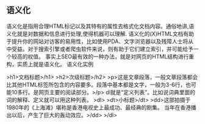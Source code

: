 <h2>语义化</h2>
语义化是指用合理HTML标记以及其特有的属性去格式化文档内容。通俗地讲,语义化就是对数据和信息进行处理,使得机器可以理解.
语义化的(X)HTML文档有助于提升你的网站对访客的易用性，比如使用PDA、文字浏览器以及残障人士将从中受益。对于搜索引擎或者爬虫软件来说，则有助于它们建立索引，并可能给予一个较高的权值。
事实上SEO最有效的一种办法，就是对网页的HTML结构进行重构，实质上就是语义化。
语义化实例

&gt;h1&gt;文档标题&gt;/h1&gt;
&gt;h2&gt;次级标题&gt;/h2&gt;
&gt;p&gt;这是文章段落，一般文章段落都会比其他HTML标签所包含的内容要多。段落中基本都是文字，一般为3-6行，也可能10多行。是网页主要的阅读部分。&gt;/p&gt;
dl就是“定义列表”。比如说词典里面的词的解释、定义就可以用这种列表。
&gt;dl&gt;
&gt;dt&gt;小标题&gt;/dt&gt;
&gt;dd&gt;这部拍摄于1980年的《上海滩》堪称是香港电视史上最成功、最经典的剧集。
当年在香港播出以后，产生了巨大的轰动效应。&gt;/dd&gt;
&gt;/dl&gt;
